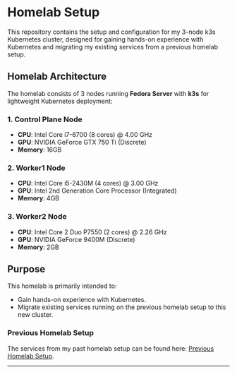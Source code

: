 
# Homelab Setup

This repository contains the setup and configuration for my 3-node k3s Kubernetes cluster, designed for gaining hands-on experience with Kubernetes and migrating my existing services from a previous homelab setup.

## Homelab Architecture

The homelab consists of 3 nodes running **Fedora Server** with **k3s** for lightweight Kubernetes deployment:

### 1. **Control Plane Node**  
- **CPU**: Intel Core i7-6700 (8 cores) @ 4.00 GHz  
- **GPU**: NVIDIA GeForce GTX 750 Ti (Discrete)  
- **Memory**: 16GB

### 2. **Worker1 Node**  
- **CPU**: Intel Core i5-2430M (4 cores) @ 3.00 GHz  
- **GPU**: Intel 2nd Generation Core Processor (Integrated)  
- **Memory**: 4GB

### 3. **Worker2 Node**  
- **CPU**: Intel Core 2 Duo P7550 (2 cores) @ 2.26 GHz  
- **GPU**: NVIDIA GeForce 9400M (Discrete)  
- **Memory**: 2GB

## Purpose

This homelab is primarily intended to:
- Gain hands-on experience with Kubernetes.
- Migrate existing services running on the previous homelab setup to this new cluster.

### Previous Homelab Setup
The services from my past homelab setup can be found here: [Previous Homelab Setup](https://github.com/jaysomp/homelab).

---
